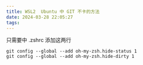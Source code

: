 ```yaml
---
title: WSL2  Ubuntu 中 GIT 不卡的方法
date: 2024-03-28 22:05:27
tags:
---
```

只需要中 .zshrc 添加这两行
```shell
git config --global --add oh-my-zsh.hide-status 1
git config --global --add oh-my-zsh.hide-dirty 1
```
